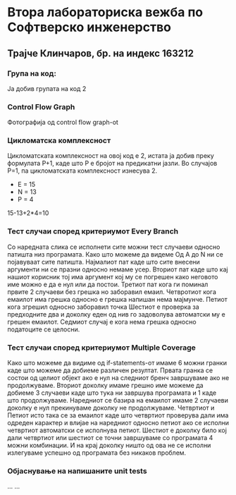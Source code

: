 # Втора лабораториска вежба по Софтверско инженерство

## Трајче Клинчаров, бр. на индекс 163212

### Група на код:

Ја добив групата на код 2

###  Control Flow Graph

Фотографија од control flow graph-ot 

### Цикломатска комплексност

Цикломатската комплексност на овој код е 2, истата ја добив преку формулата P+1, каде што P е бројот на предикатни јазли.
Во случајoв P=1, па цикломатската комплексност изнесува 2.
 
 
- E = 15
- N = 13
- P = 4

15-13+2*4=10

### Тест случаи според критериумот  Every Branch 

Со наредната слика се исполнети сите можни тест случаеви односно патишта низ програмата.
Како што можеме да видеме Од А до N ни се појавуваат сите патишта.
Најмалиот пат каде што сите внесени аргументи ни се празни односно немаме усер.
Вториот пат каде  што кај нашиот корисник тој има аргумент кој му се погрешен како неговото име можно е да е нул или да постои.
Третиот пат кога ги поминал првите 2 случаеви без грешка но заборавил емаил.
Четвротиот кога емаилот има грешка односно е грешка напишан нема мајмунче.
Петиот кога згрешил односно заборавил точка
Шестиот е проверка за предходните два и доколку еден од нив го задоволува автоматски му е грешен емаилот.
Седмиот случај е кога нема грешка односно податоците се целосни.

### Тест случаи според критериумот Multiple Coverage

Како што можеме да видиме од if-statements-от имаме 6 можни гранки каде што можеме да добиеме различен резултат.
Првата гранка се состои од целиот објект ако е нул на следниот бренч завршуваме ако не продолжуваме. 
Вториот доколку имаме грешно име можеме да добиеме 3 случаеви каде што тука ни завршува програмата и 1 каде што продолжуваме. 
Наредниот се базира на емаилот имаме 2 случаеви доколку е нул прекинуваме доколку не продолжуваме. 
Четвртиот и Петиот исто така се за емаилот каде што четвртиот проверува дали има одреден карактер 
и влијае на наредниот односно петиот ако се исполни четвртиот автоматски се исполнува петиот. 
Шестиот е доколку било кој дали четвртиот или шестиот се  точни завршуваме со програмата 4 можни комбинации.
И на крај доколку ништо од ова не се исполни излегуваме успешно од програмата без никаков проблем.



### Објаснување на напишаните unit tests

...
...